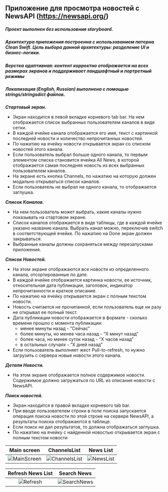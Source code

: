 
## Приложение для просмотра новостей с NewsAPI (https://newsapi.org/)

##### Проект выполнен без использовния storyboard. 

##### Архитектура приложения построенна с использованием патерна *Clean Swift*. Цель выбора данной архитектуры: разделение UI и бизнес-логики.

##### Верстка адаптивная: контент корректно отображается на всех размерах экранов и поддерживает ландшафтный и портретный режимы

##### Локализация (*English*, *Russian*) выполнена с помощью strings/stringsdict файлов.  

_**Стартовый экран.**_

- Экран находится в левой вкладке корневого tab bar. На нем отображается список выбранных пользователем каналов в виде сетки. 
- В каждой ячейке канала отображается его имя, текст с картинкой последней новости и количество непрочитанных новостей. 
- По нажатию на ячейку новости открывается экран со списком новостей этого канала. 
- Если пользователь выбрал больше одного канала, то первым элементом списка становится ячейка All News, в которой отображается самая последняя новость из всех выбранных пользователем каналов. 
- На экране есть кнопка Channels, по нажатию на которую должен модально открываться список каналов. 
- Если пользователь не выбрал ни одного канала, то отображается заглушка.

_**Список Каналов.**_
- На нем пользователь может выбрать, какие каналы нужно показывать на стартовом экране. 
- Список каналов отображается в виде таблицы, где в каждой ячейке указано название канала. 
  Выбрать канал можно, переключив switch в соответствующей ячейке. По нажатию на Done экран должен закрываться. 
- Выбранные каналы должны сохраняться между перезапусками приложения.

_**Список Новостей.**_
- На этом экране отображаются все новости из определенного канала, отсортированные по дате. 
- В каждой ячейке отображается картинка новости, ее источник, относительная дата публикации, заголовок, индикатор непрочитанности и краткое описание. 
- По нажатию на ячейку открывается экран с полным текстом новости. 
- Новость считается не прочитанной, если пользователь еще ни разу не открывал ее полный текст.
- Дата публикации новости отображается в формате - сколько времени прошло с момента публикации:
  + менее минуты назад - “Сейчас”
  + более минуты, но менее часа назад - “X минут назад”
  + более часа, но менее суток назад - “X часов назад”
  + в остальных случаях - “X дней назад”
- Если пользователь выполняет жест Pull-to-refresh, то нужно загрузить с сервера новые новости этого канала.

_**Детали Новости.**_
- На этом экране отображается полное содержимое новости. 
Содержимое должно загружаться по URL из описания новости с NewsAPI.

_**Поиск новостей.**_
- Экран находится в правой вкладке корневого tab bar.
- При вводе пользователем строки в поле поиска запускается операция поиска новости по этой строке на сервере NewsAPI, а результаты поиска отображаются в таблице. 
- Если поиск не дал результатов, то должна отображаться заглушка. 
- По нажатию на ячейку с найденной новостью открывается экран с полным текстом новости

Main screen                |  ChannelsList             | News List                 
:-------------------------:|:-------------------------:|:-------------------------: 
![MainScreen](https://user-images.githubusercontent.com/95183655/178122723-5aca722b-2135-465b-8f00-ee3f70131038.png) | ![ChannelsList](https://user-images.githubusercontent.com/95183655/178122734-d192f7e8-b3e1-4063-8005-a2fe99c742ae.png) | ![NewsList](https://user-images.githubusercontent.com/95183655/178122775-6bf12a86-d7dd-495d-8c8f-fe9e588bf4c4.png)


Refresh News List          |  Search News              
:-------------------------:|:-------------------------: 
![Refresh](https://user-images.githubusercontent.com/95183655/178122813-58847241-a92c-4452-ab6a-49d85d3956ca.png) | ![SearchNews](https://user-images.githubusercontent.com/95183655/178122434-ef718303-131f-46c2-82af-c8e6c2043e12.png)
